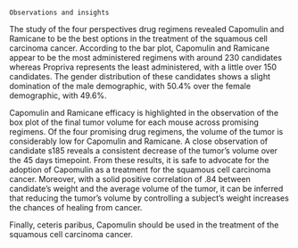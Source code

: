                                                                                                    
                                                                  Observations and insights

  The study of the four perspectives drug regimens revealed Capomulin and Ramicane to be the best options in the treatment of the squamous cell carcinoma cancer.
According to the bar plot, Capomulin and Ramicane appear to be the most administered regimens with around 230 candidates whereas Propriva represents the least administered, with a little over 150 candidates. The gender distribution of these candidates shows a slight domination of the male demographic, with 50.4% over the female demographic, with 49.6%. 

  Capomulin and Ramicane efficacy is highlighted in the observation of the box plot of the final tumor volume for each mouse across promising regimens. Of the four promising drug regimens, the volume of the tumor is considerably low for Capomulin and Ramicane. A close observation of candidate s185 reveals a consistent decrease of the tumor’s volume over the 45 days timepoint. From these results, it is safe to advocate for the adoption of Capomulin as a treatment for the squamous cell carcinoma cancer. Moreover, with a solid positive correlation of .84 between candidate’s weight and the average volume of the tumor, it can be inferred that reducing the tumor’s volume by controlling a subject’s weight increases the chances of healing from cancer.
  
  Finally, ceteris paribus, Capomulin should be used in the treatment of the squamous cell carcinoma cancer.

